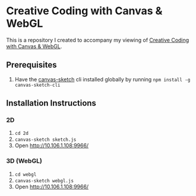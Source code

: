 # Creative Coding with Canvas & WebGL
This is a repository I created to accompany my viewing of [Creative Coding with Canvas & WebGL](https://github.com/mattdesl/workshop-generative-art).

## Prerequisites

1. Have the [canvas-sketch](https://github.com/mattdesl/canvas-sketch/) cli installed globally by running `npm install -g canvas-sketch-cli`

## Installation Instructions

### 2D

1. `cd 2d`
1. `canvas-sketch sketch.js`
1. Open http://10.106.1.108:9966/

### 3D (WebGL)

1. `cd webgl`
1. `canvas-sketch webgl.js`
1. Open http://10.106.1.108:9966/
